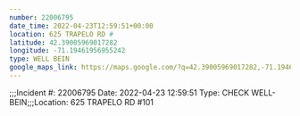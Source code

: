 ```yaml
---
number: 22006795
date_time: 2022-04-23T12:59:51+00:00
location: 625 TRAPELO RD #
latitude: 42.39005969017282
longitude: -71.19461956955242
type: WELL BEIN
google_maps_link: https://maps.google.com/?q=42.39005969017282,-71.19461956955242
---
```


;;;Incident #: 22006795  Date: 2022-04-23 12:59:51   Type: CHECK WELL-BEIN;;;Location: 625 TRAPELO RD #101
